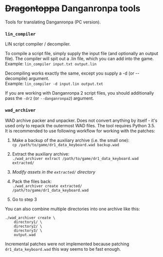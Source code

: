 <s>Dragontoppa</s> Danganronpa tools
====================================

Tools for translating Danganronpa (PC version).

### `lin_compiler`

LIN script compiler / decompiler.

To compile a script file, simply supply the input file (and optionally an
output file). The compiler will spit out a .lin file, which you can add into
the game.  
Example: `lin_compiler input.txt output.lin`

Decompiling works exactly the same, except you supply a -d (or --decompile)
argument.  
Example: `lin_compiler -d input.lin output.txt`

If you are working with Danganronpa 2 script files, you should additionally
pass the `-dr2` (or `--danganronpa2`) argument.

### `wad_archiver`

WAD archive packer and unpacker. Does not convert anything by itself - it's
used only to repack the outermost WAD files. The tool requires Python 3.5. It
is recommended to use following workflow for working with the patches:

1. Make a backup of the auxiliary archive (i.e. the small one):  
   `cp /path/to/game/dr1_data_keyboard.wad backup.wad`

2. Extract the auxiliary archive:  
   `./wad_archiver extract /path/to/game/dr1_data_keyboard.wad extracted/`

3. *Modify assets in the `extracted/` directory*

4. Pack the files back:  
   `./wad_archiver create extracted/ /path/to/game/dr1_data_keyboard.wad`

5. Go to step 3

You can also combine multiple directories into one archive like this:

    ./wad_archiver create \
        directory1/ \
        directory2/ \
        directory3/ \
        output.wad

Incremental patches were not implemented because patching
`dr1_data_keyboard.wad` this way seems to be fast enough.
